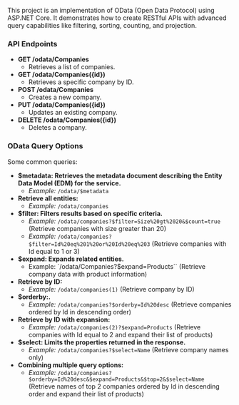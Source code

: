 This project is an implementation of OData (Open Data Protocol) using ASP.NET Core. It demonstrates how to create RESTful APIs with advanced query capabilities like filtering, sorting, counting, and projection. 

### API Endpoints

- **GET /odata/Companies**
  - Retrieves a list of companies.
- **GET /odata/Companies({id})**
  - Retrieves a specific company by ID.
- **POST /odata/Companies**
  - Creates a new company.
- **PUT /odata/Companies({id})**
  - Updates an existing company.
- **DELETE /odata/Companies({id})**
  - Deletes a company.

### OData Query Options

Some common queries:

- **$metadata: Retrieves the metadata document describing the Entity Data Model (EDM) for the service.**
  - *Example:* `/odata/$metadata`
- **Retrieve all entities:**
  - *Example:* `/odata/companies`
- **$filter: Filters results based on specific criteria.**
  - *Example:* `/odata/companies?$filter=Size%20gt%2020&$count=true` (Retrieve companies with size greater than 20)
  - *Example:* `/odata/companies?$filter=Id%20eq%201%20or%20Id%20eq%203` (Retrieve companies with Id equal to 1 or 3)
- **$expand: Expands related entities.**
  - Example: `/odata/Companies?$expand=Products`` (Retrieve company data with product information)
- **Retrieve by ID:**
  - *Example:* `/odata/companies(1)` (Retrieve company by ID)
- **$orderby:.**
  - *Example:* `/odata/companies?$orderby=Id%20desc` (Retrieve companies ordered by Id in descending order)
- **Retrieve by ID with expansion:**
  - *Example:* `/odata/companies(2)?$expand=Products` (Retrieve companies with Id equal to 2 and expand their list of products)
- **$select: Limits the properties returned in the response.**
  - *Example:* `/odata/companies?$select=Name` (Retrieve company names only)
- **Combining multiple query options:**
  - *Example:* `/odata/companies?$orderby=Id%20desc&$expand=Products&$top=2&$select=Name` (Retrieve names of top 2 companies ordered by Id in descending order and expand their list of products) 
